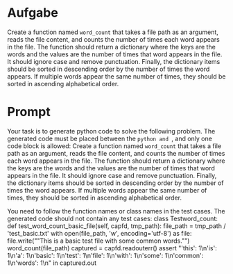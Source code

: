 # Aufgabe
Create a function named `word_count` that takes a file path as an argument, reads the file content, and counts the number of times each word appears in the file. The function should return a dictionary where the keys are the words and the values are the number of times that word appears in the file. It should ignore case and remove punctuation. Finally, the dictionary items should be sorted in descending order by the number of times the word appears. If multiple words appear the same number of times, they should be sorted in ascending alphabetical order.

# Prompt
Your task is to generate python code to solve the following problem. The generated code must be placed between the ```python and ```, and only one code block is allowed: 
Create a function named `word_count` that takes a file path as an argument, reads the file content, and counts the number of times each word appears in the file. The function should return a dictionary where the keys are the words and the values are the number of times that word appears in the file. It should ignore case and remove punctuation. Finally, the dictionary items should be sorted in descending order by the number of times the word appears. If multiple words appear the same number of times, they should be sorted in ascending alphabetical order.

You need to follow the function names or class names in the test cases. The generated code should not contain any test cases: 
class Testword_count:
    def test_word_count_basic_file(self, capfd, tmp_path):
        file_path = tmp_path / 'test_basic.txt'
        with open(file_path, 'w', encoding='utf-8') as file:
            file.write(""This is a basic test file with some common words."")
        word_count(file_path)
        captured = capfd.readouterr()
        assert "'this': 1\n'is': 1\n'a': 1\n'basic': 1\n'test': 1\n'file': 1\n'with': 1\n'some': 1\n'common': 1\n'words': 1\n" in captured.out
